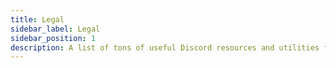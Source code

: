```yaml
---
title: Legal
sidebar_label: Legal
sidebar_position: 1
description: A list of tons of useful Discord resources and utilities for all types of users, from beginners to power users.
---
```

